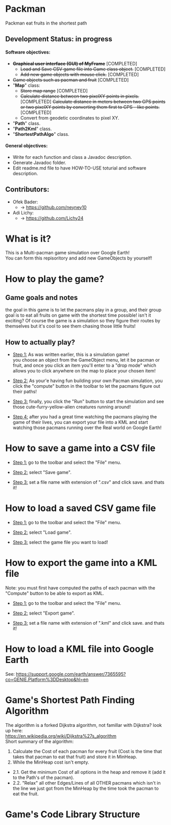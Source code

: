 # Packman
Packman eat fruits in the shortest path

## Development Status: in progress 
#### Software objectives:
- ~~**Graphical user interface (GUI) of MyFrame**~~ [COMPLETED]
	- ~~Load and Save CSV game file into Game class object.~~ [COMPLETED]
	- ~~Add new game objects with mouse click.~~ [COMPLETED]
-  ~~Game objects such as pacman and fruit~~ [COMPLETED]
- "**Map**" class:
	- ~~Store map range~~ [COMPLETED]
	- ~~Calculate distance between two pixelXY points in pixels.~~[COMPLETED]
	 ~~Calculate distance in meters between two GPS points or two pixelXY points by converting them first to GPS - like points.~~ [COMPLETED]
	- Convert from geodetic coordinates to pixel XY.
- "**Path**" class.
- "**Path2Kml**" class.
-	"**ShortestPathAlgo**" class.

#### General objectives:
- Write for each function and class a Javadoc description.
- Generate Javadoc folder.
- Edit readme.md file to have HOW-TO-USE toturial and software description.

## Contributors:
- Ofek Bader:
	-   -> https://github.com/neyney10
- Adi Lichy:
	-   -> https://github.com/Lichy24

# What is it?
This is a Multi-pacman game simulation over Google Earth! <br>
You can form this repisoritory and add new GameObjects by yourself!

# How to play the game?
## Game goals and notes
the goal in this game is to let the pacmans play in a group, and their group goal is to eat all fruits on game with the shortest time possible! isn't it exciting?
Of course the game is a simulation so they figure their routes by themselves but it's cool to see them chasing those little fruits!

## How to actually play?
- <u>Step 1:</u> As was written earlier, this is a simulation game! <br>
you choose an object from the GameObject menu, let it be pacman or fruit, and once you click an item you'll enter to a "drop mode" which allows you to click anywhere on the map to place your chosen item!  <br>

- <u>Step 2:</u> As your'e having fun building your own Pacman simulation, you click the "compute" button in the toolbar to let the pacmans figure out their paths! <br>

- <u>Step 3:</u> finally, you click the "Run" button to start the simulation and see those cute-furry-yellow-alien creatures running around! <br>

- <u>Step 4:</u> after you had a great time watching the pacmans playing the game of their lives, you can export your file into a KML and start watching those pacmans running over the Real world on Google Earth!
# How to save a game into a CSV file
- <u>Step 1:</u> go to the toolbar and select the "File" menu. <br>

- <u>Step 2:</u> select "Save game". <br>

- <u>Step 3:</u> set a file name with extension of ".csv" and click save. and thats it!
# How to load a saved CSV game file
- <u>Step 1:</u> go to the toolbar and select the "File" menu. <br>

- <u>Step 2:</u> select "Load game". <br>

- <u>Step 3:</u> select the game file you want to load!
# How to export the game into a KML file
Note: you must first have computed the paths of each pacman with the "Compute" button to be able to export as KML.
- <u>Step 1:</u> go to the toolbar and select the "File" menu. <br>

- <u>Step 2:</u> select "Export game". <br>

- <u>Step 3:</u> set a file name with extension of ".kml" and click save. and thats it!
# How to load a KML file into Google Earth
See: https://support.google.com/earth/answer/7365595?co=GENIE.Platform%3DDesktop&hl=en
# Game's Shortest Path Finding Algorithm
The algorithm is a forked Dijkstra algorithm, not famillar with Dijkstra? look up here:<br>
https://en.wikipedia.org/wiki/Dijkstra%27s_algorithm <br>
Short summary of the algorithm: <br>
1. Calculate the Cost of each pacman for every fruit (Cost is the time that takes that pacman to eat that fruit) and store it in MinHeap.
2. While the MinHeap cost isn't empty.
- 2.1. Get the minimum Cost of all options in the heap and remove it (add it to the Path's of the pacman).
- 2.2. "Relax" all other Edges/Lines of all OTHER pacmans which isn't in the line we just got from the MinHeap by the time took the pacman to eat the fruit.


# Game's Code Library Structure


